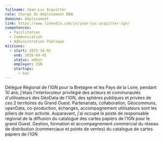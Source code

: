 ```yaml
---
fullname: Jean-Luc Acquitter
role: Chargé de déploiement BAN
domaine: Déploiement
link: https://www.linkedin.com/in/jean-luc-acquitter-ign/
competences:
  - Facilitation
  - Communication
  - Administration Publique
missions:
  - start: 2025-10-01
    end: 2026-04-01
    status: admin
    employer: IGN
    startups:
      - ban
---
```

Délégué Régional de l'IGN pour la Bretagne et les Pays de la Loire, pendant 10 ans, j'étais l'interlocuteur privilégié des acteurs et communautés d'utilisateurs des GéoData de l'IGN, des sphères publiques et privées de ces 2 territoires du Grand Ouest.
Partenariats, collaboration, Géocommuns, openData, co-production, échanges, accompagnement utilisateurs sont les piliers de mon activité.
Auparavant, j'ai occupé le poste de responsable régional de la diffusion du catalogue des cartes papiers de l'IGN pour le grand Ouest. Gestion, formation et accompagnement commercial du réseau de distribution (commerciaux et points de ventes) du catalogue de cartes papiers de l'IGN